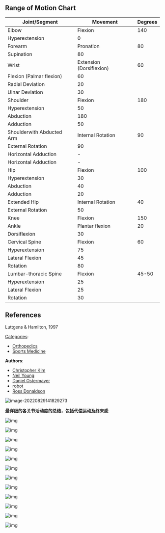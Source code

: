 ## Range of Motion Chart

| **Joint/Segment**         | **Movement**             | **Degrees** |
| ------------------------- | ------------------------ | ----------- |
| Elbow                     | Flexion                  | 140         |
| Hyperextension            | 0                        |             |
| Forearm                   | Pronation                | 80          |
| Supination                | 80                       |             |
| Wrist                     | Extension (Dorsiflexion) | 60          |
| Flexion (Palmar flexion)  | 60                       |             |
| Radial Deviation          | 20                       |             |
| Ulnar Deviation           | 30                       |             |
| Shoulder                  | Flexion                  | 180         |
| Hyperextension            | 50                       |             |
| Abduction                 | 180                      |             |
| Adduction                 | 50                       |             |
| Shoulderwith Abducted Arm | Internal Rotation        | 90          |
| External Rotation         | 90                       |             |
| Horizontal Adduction      | -                        |             |
| Horizontal Adduction      | -                        |             |
| Hip                       | Flexion                  | 100         |
| Hyperextension            | 30                       |             |
| Abduction                 | 40                       |             |
| Adduction                 | 20                       |             |
| Extended Hip              | Internal Rotation        | 40          |
| External Rotation         | 50                       |             |
| Knee                      | Flexion                  | 150         |
| Ankle                     | Plantar flexion          | 20          |
| Dorsiflexion              | 30                       |             |
| Cervical Spine            | Flexion                  | 60          |
| Hyperextension            | 75                       |             |
| Lateral Flexion           | 45                       |             |
| Rotation                  | 80                       |             |
| Lumbar-thoracic Spine     | Flexion                  | 45-50       |
| Hyperextension            | 25                       |             |
| Lateral Flexion           | 25                       |             |
| Rotation                  | 30                       |             |

 

## References


Luttgens & Hamilton, 1997

[Categories](https://www.wikem.org/wiki/Special:Categories): 

- [Orthopedics](https://www.wikem.org/wiki/Category:Orthopedics)
- [Sports Medicine](https://www.wikem.org/wiki/Category:Sports_Medicine)

**Authors**:

- [Christopher Kim](https://www.wikem.org/wiki/User:Ckim)
- [Neil Young](https://www.wikem.org/wiki/User:Neil.m.young)
- [Daniel Ostermayer](https://www.wikem.org/wiki/User:Ostermayer)
- [robot](https://www.wikem.org/wiki/User:Robot)
- [Ross Donaldson](https://www.wikem.org/wiki/User:Rossdonaldson1)



![image-20220829141829273](C:\Users\Administrator\AppData\Roaming\Typora\typora-user-images\image-20220829141829273.png)

**最详细的各关节活动度的总结，包括代偿运动及终末感**

![img](https://pic1.zhimg.com/80/v2-7d5b1579e1d0f685bdd4098c47d3e6e8_720w.jpg)

![img](https://pic4.zhimg.com/80/v2-d01a81d3acae609d7b534d46177c9357_720w.jpg)

![img](https://pic2.zhimg.com/80/v2-dda7ee04238bda7c5162dc338ba0ae95_720w.jpg)

![img](https://pic2.zhimg.com/80/v2-dee40adbceb90f623b99dc1544db5821_720w.jpg)

![img](https://pic2.zhimg.com/80/v2-ba6601fea90a7b8c551d0b4a467747c5_720w.jpg)

![img](https://pic1.zhimg.com/80/v2-ab45ad3d5ff2dd24d820985ee3b21c7c_720w.jpg)

![img](https://pic4.zhimg.com/80/v2-ce80c272822821f3fd5e59c872bd5d03_720w.jpg)

![img](https://pic3.zhimg.com/80/v2-5846fc4677018a3e429cecc8c9ed738a_720w.jpg)

![img](https://pic2.zhimg.com/80/v2-b3845365fdaf546a3938ffb4ff11b72d_720w.png)

![img](https://pic3.zhimg.com/80/v2-301714d2bccef2bbbfc7c495210f7072_720w.jpg)

![img](https://pic3.zhimg.com/80/v2-5fd7ed9d06187f39892b2f38e11e700e_720w.jpg)

![img](https://pic2.zhimg.com/80/v2-3201ee895a6216c8d7f8ddff160f4e5d_720w.jpg)